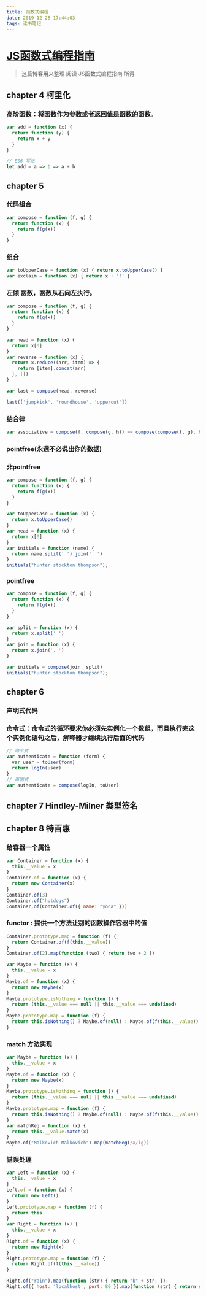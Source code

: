 ```yaml
---
title: 函数式编程
date: 2019-12-28 17:44:03
tags: 读书笔记
---
```


# [JS函数式编程指南](https://llh911001.gitbooks.io/mostly-adequate-guide-chinese/content/)
> 这篇博客用来整理 阅读 JS函数式编程指南 所得

## chapter 4 柯里化 

### 高阶函数：将函数作为参数或者返回值是函数的函数。
```js
var add = function (x) {
  return function (y) {
    return x + y
  }
}

// ES6 写法
let add = a => b => a + b
```


## chapter 5
### 代码组合

```js
var compose = function (f, g) {
  return function (x) {
    return f(g(x))
  }
}
```
### 组合

```js
var toUpperCase = function (x) { return x.toUpperCase() }
var exclaim = function (x) { return x + '!' }
```

### 左倾 函数，函数从右向左执行。
```js
var compose = function (f, g) {
  return function (x) {
    return f(g(x))
  }
}

var head = function (x) {
  return x[0]
}
var reverse = function (x) {
  return x.reduce((arr, item) => {
    return [item].concat(arr)
  }, [])
}

var last = compose(head, reverse)

last(['jumpkick', 'roundhouse', 'uppercut'])
```

### 结合律
```js
var associative = compose(f, compose(g, h)) == compose(compose(f, g), h);
```

### pointfree(永远不必说出你的数据)

### 非pointfree
```js
var compose = function (f, g) {
  return function (x) {
    return f(g(x))
  }
}

var toUpperCase = function (x) {
  return x.toUpperCase()
}
var head = function (x) {
  return x[0]
}
var initials = function (name) {
  return name.split(' ').join('. ')
}
initials("hunter stockton thompson");
```

### pointfree

```js
var compose = function (f, g) {
  return function (x) {
    return f(g(x))
  }
}

var split = function (x) {
  return x.split(' ')
}
var join = function (x) {
  return x.join('. ')
}

var initials = compose(join, split)
initials("hunter stockton thompson");
```


## chapter 6

### 声明式代码

### 命令式：命令式的循环要求你必须先实例化一个数组，而且执行完这个实例化语句之后，解释器才继续执行后面的代码

```js
// 命令式
var authenticate = function (form) {
  var user = toUser(form)
  return logIn(user)
}
// 声明式
var authenticate = compose(logIn, toUser)
```

## chapter 7 Hindley-Milner 类型签名</h2>


## chapter 8 特百惠


### 给容器一个属性

```js
var Container = function (x) {
  this.__value = x
}
Container.of = function (x) {
  return new Container(x)
}
Container.of(3)
Container.of("hotdogs")
Container.of(Container.of({ name: "yoda" }))
```

### functor : 提供一个方法让别的函数操作容器中的值

```js
Container.prototype.map = function (f) {
  return Container.of(f(this.__value))
}
Container.of(2).map(function (two) { return two + 2 })
```


```js
var Maybe = function (x) {
  this.__value = x
}
Maybe.of = function (x) {
  return new Maybe(x)
}
Maybe.prototype.isNothing = function () {
  return (this.__value === null || this.__value === undefined)
}
Maybe.prototype.map = function (f) {
  return this.isNothing() ? Maybe.of(null) : Maybe.of(f(this.__value))
}
```

### match 方法实现
```js
var Maybe = function (x) {
  this.__value = x
}
Maybe.of = function (x) {
  return new Maybe(x)
}
Maybe.prototype.isNothing = function () {
  return (this.__value === null || this.__value === undefined)
}
Maybe.prototype.map = function (f) {
  return this.isNothing() ? Maybe.of(null) : Maybe.of(f(this.__value))
}
var matchReg = function (x) {
  return this.__value.match(x)
}
Maybe.of("Malkovich Malkovich").map(matchReg(/a/ig))
```

### 错误处理

```js
var Left = function (x) {
  this.__value = x
}
Left.of = function (x) {
  return new Left()
}
Left.prototype.map = function (f) {
  return this
}
var Right = function (x) {
  this.__value = x
}
Right.of = function (x) {
  return new Right(x)
}
Right.prototype.map = function (f) {
  return Right.of(f(this.__value))
}

Right.of("rain").map(function (str) { return "b" + str; });
Right.of({ host: 'localhost', port: 80 }).map(function (str) { return str.host })
```
